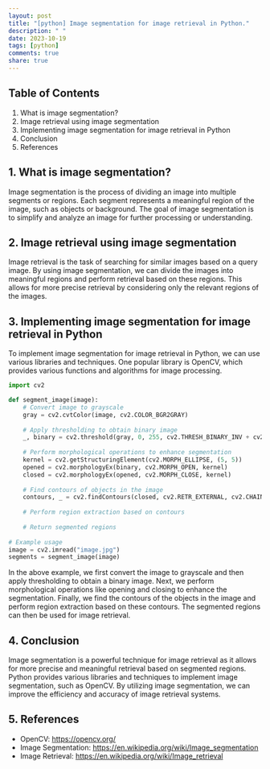 ```yaml
---
layout: post
title: "[python] Image segmentation for image retrieval in Python."
description: " "
date: 2023-10-19
tags: [python]
comments: true
share: true
---
```


## Table of Contents
1. What is image segmentation?
2. Image retrieval using image segmentation
3. Implementing image segmentation for image retrieval in Python
4. Conclusion
5. References

## 1. What is image segmentation?
Image segmentation is the process of dividing an image into multiple segments or regions. Each segment represents a meaningful region of the image, such as objects or background. The goal of image segmentation is to simplify and analyze an image for further processing or understanding.

## 2. Image retrieval using image segmentation
Image retrieval is the task of searching for similar images based on a query image. By using image segmentation, we can divide the images into meaningful regions and perform retrieval based on these regions. This allows for more precise retrieval by considering only the relevant regions of the images.

## 3. Implementing image segmentation for image retrieval in Python
To implement image segmentation for image retrieval in Python, we can use various libraries and techniques. One popular library is OpenCV, which provides various functions and algorithms for image processing.

```python
import cv2

def segment_image(image):
    # Convert image to grayscale
    gray = cv2.cvtColor(image, cv2.COLOR_BGR2GRAY)
    
    # Apply thresholding to obtain binary image
    _, binary = cv2.threshold(gray, 0, 255, cv2.THRESH_BINARY_INV + cv2.THRESH_OTSU)
    
    # Perform morphological operations to enhance segmentation
    kernel = cv2.getStructuringElement(cv2.MORPH_ELLIPSE, (5, 5))
    opened = cv2.morphologyEx(binary, cv2.MORPH_OPEN, kernel)
    closed = cv2.morphologyEx(opened, cv2.MORPH_CLOSE, kernel)
    
    # Find contours of objects in the image
    contours, _ = cv2.findContours(closed, cv2.RETR_EXTERNAL, cv2.CHAIN_APPROX_SIMPLE)
    
    # Perform region extraction based on contours
    
    # Return segmented regions
    
# Example usage
image = cv2.imread("image.jpg")
segments = segment_image(image)
```

In the above example, we first convert the image to grayscale and then apply thresholding to obtain a binary image. Next, we perform morphological operations like opening and closing to enhance the segmentation. Finally, we find the contours of the objects in the image and perform region extraction based on these contours. The segmented regions can then be used for image retrieval.

## 4. Conclusion
Image segmentation is a powerful technique for image retrieval as it allows for more precise and meaningful retrieval based on segmented regions. Python provides various libraries and techniques to implement image segmentation, such as OpenCV. By utilizing image segmentation, we can improve the efficiency and accuracy of image retrieval systems.

## 5. References
- OpenCV: https://opencv.org/
- Image Segmentation: https://en.wikipedia.org/wiki/Image_segmentation
- Image Retrieval: https://en.wikipedia.org/wiki/Image_retrieval